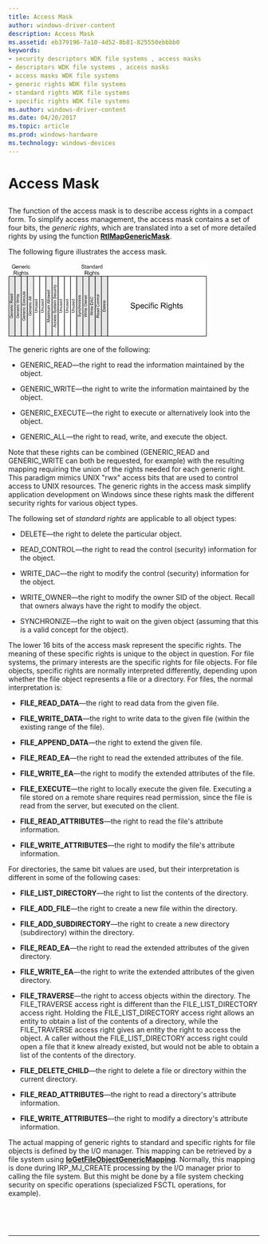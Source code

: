 ```yaml
---
title: Access Mask
author: windows-driver-content
description: Access Mask
ms.assetid: eb379196-7a10-4d52-8b81-825550ebbbb0
keywords:
- security descriptors WDK file systems , access masks
- descriptors WDK file systems , access masks
- access masks WDK file systems
- generic rights WDK file systems
- standard rights WDK file systems
- specific rights WDK file systems
ms.author: windows-driver-content
ms.date: 04/20/2017
ms.topic: article
ms.prod: windows-hardware
ms.technology: windows-devices
---
```


# Access Mask


## <span id="ddk_sec_access_mask_if"></span><span id="DDK_SEC_ACCESS_MASK_IF"></span>


The function of the access mask is to describe access rights in a compact form. To simplify access management, the access mask contains a set of four bits, the *generic rights*, which are translated into a set of more detailed rights by using the function [**RtlMapGenericMask**](https://msdn.microsoft.com/library/windows/hardware/ff562027).

The following figure illustrates the access mask.

![diagram illustrating the access mask](images/fssecurity-03.png)

The generic rights are one of the following:

-   GENERIC\_READ—the right to read the information maintained by the object.

-   GENERIC\_WRITE—the right to write the information maintained by the object.

-   GENERIC\_EXECUTE—the right to execute or alternatively look into the object.

-   GENERIC\_ALL—the right to read, write, and execute the object.

Note that these rights can be combined (GENERIC\_READ and GENERIC\_WRITE can both be requested, for example) with the resulting mapping requiring the union of the rights needed for each generic right. This paradigm mimics UNIX "rwx" access bits that are used to control access to UNIX resources. The generic rights in the access mask simplify application development on Windows since these rights mask the different security rights for various object types.

The following set of *standard rights* are applicable to all object types:

-   DELETE—the right to delete the particular object.

-   READ\_CONTROL—the right to read the control (security) information for the object.

-   WRITE\_DAC—the right to modify the control (security) information for the object.

-   WRITE\_OWNER—the right to modify the owner SID of the object. Recall that owners always have the right to modify the object.

-   SYNCHRONIZE—the right to wait on the given object (assuming that this is a valid concept for the object).

The lower 16 bits of the access mask represent the specific rights. The meaning of these specific rights is unique to the object in question. For file systems, the primary interests are the specific rights for file objects. For file objects, specific rights are normally interpreted differently, depending upon whether the file object represents a file or a directory. For files, the normal interpretation is:

-   **FILE\_READ\_DATA**—the right to read data from the given file.

-   **FILE\_WRITE\_DATA**—the right to write data to the given file (within the existing range of the file).

-   **FILE\_APPEND\_DATA**—the right to extend the given file.

-   **FILE\_READ\_EA**—the right to read the extended attributes of the file.

-   **FILE\_WRITE\_EA**—the right to modify the extended attributes of the file.

-   **FILE\_EXECUTE**—the right to locally execute the given file. Executing a file stored on a remote share requires read permission, since the file is read from the server, but executed on the client.

-   **FILE\_READ\_ATTRIBUTES**—the right to read the file's attribute information.

-   **FILE\_WRITE\_ATTRIBUTES**—the right to modify the file's attribute information.

For directories, the same bit values are used, but their interpretation is different in some of the following cases:

-   **FILE\_LIST\_DIRECTORY**—the right to list the contents of the directory.

-   **FILE\_ADD\_FILE**—the right to create a new file within the directory.

-   **FILE\_ADD\_SUBDIRECTORY**—the right to create a new directory (subdirectory) within the directory.

-   **FILE\_READ\_EA**—the right to read the extended attributes of the given directory.

-   **FILE\_WRITE\_EA**—the right to write the extended attributes of the given directory.

-   **FILE\_TRAVERSE**—the right to access objects within the directory. The FILE\_TRAVERSE access right is different than the FILE\_LIST\_DIRECTORY access right. Holding the FILE\_LIST\_DIRECTORY access right allows an entity to obtain a list of the contents of a directory, while the FILE\_TRAVERSE access right gives an entity the right to access the object. A caller without the FILE\_LIST\_DIRECTORY access right could open a file that it knew already existed, but would not be able to obtain a list of the contents of the directory.

-   **FILE\_DELETE\_CHILD**—the right to delete a file or directory within the current directory.

-   **FILE\_READ\_ATTRIBUTES**—the right to read a directory's attribute information.

-   **FILE\_WRITE\_ATTRIBUTES**—the right to modify a directory's attribute information.

The actual mapping of generic rights to standard and specific rights for file objects is defined by the I/O manager. This mapping can be retrieved by a file system using [**IoGetFileObjectGenericMapping**](https://msdn.microsoft.com/library/windows/hardware/ff549231). Normally, this mapping is done during IRP\_MJ\_CREATE processing by the I/O manager prior to calling the file system. But this might be done by a file system checking security on specific operations (specialized FSCTL operations, for example).

 

 


--------------------



